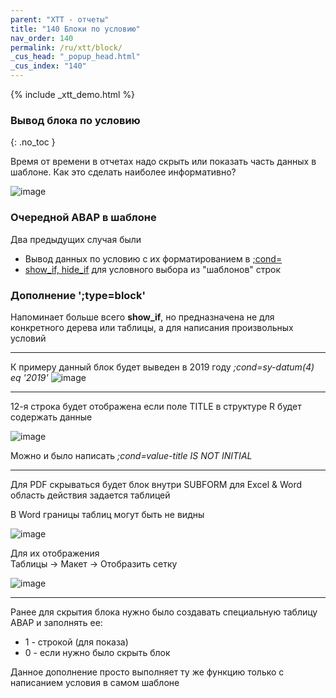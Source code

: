```yaml
---
parent: "XTT - отчеты"
title: "140 Блоки по условию"
nav_order: 140
permalink: /ru/xtt/block/
_cus_head: "_popup_head.html"
_cus_index: "140"
---
```


{% include _xtt_demo.html %}

### Вывод блока по условию
{: .no_toc }

Время от времени в отчетах надо скрыть или показать часть данных в шаблоне.
Как это сделать наиболее информативно?

![image](https://user-images.githubusercontent.com/36256417/103118647-153a9200-469a-11eb-9a26-35cce364830d.png)


### Очередной ABAP в шаблоне
Два предыдущих случая были
* Вывод данных по условию с их форматированием в [;cond=](../cond/)
* [show_if, hide_if](../tree-output-level-by-condition/) для условного выбора из "шаблонов" строк

### Дополнение ';type=block'
Напоминает больше всего **show_if**, но предназначена не для конкретного дерева или таблицы, а для написания произвольных условий

***

К примеру данный блок будет выведен в 2019 году *;cond=sy-datum(4) eq '2019'*
![image](https://user-images.githubusercontent.com/36256417/103118035-6432f800-4697-11eb-9e68-ce6b97282058.png)

***

12-я строка будет отображена если поле TITLE в структуре R будет содержать данные

![image](https://user-images.githubusercontent.com/36256417/103118421-fa1b5280-4698-11eb-8070-cd42e825d340.png)

Можно и было написать *;cond=value-title IS NOT INITIAL*

***

Для PDF скрываться будет блок внутри SUBFORM для Excel & Word область действия задается таблицей

В Word границы таблиц могут быть не видны

![image](https://user-images.githubusercontent.com/36256417/103119075-f937f000-469b-11eb-9bd6-8a525f040690.png)

Для их отображения\
Таблицы -> Макет -> Отобразить сетку

![image](https://user-images.githubusercontent.com/36256417/103119044-cee63280-469b-11eb-8852-68a6a02b88fe.png)

***

Ранее для скрытия блока нужно было создавать специальную таблицу ABAP и заполнять ее:
* 1 - строкой (для показа)
* 0 - если нужно было скрыть блок

Данное дополнение просто выполняет ту же функцию только с написанием условия в самом шаблоне
